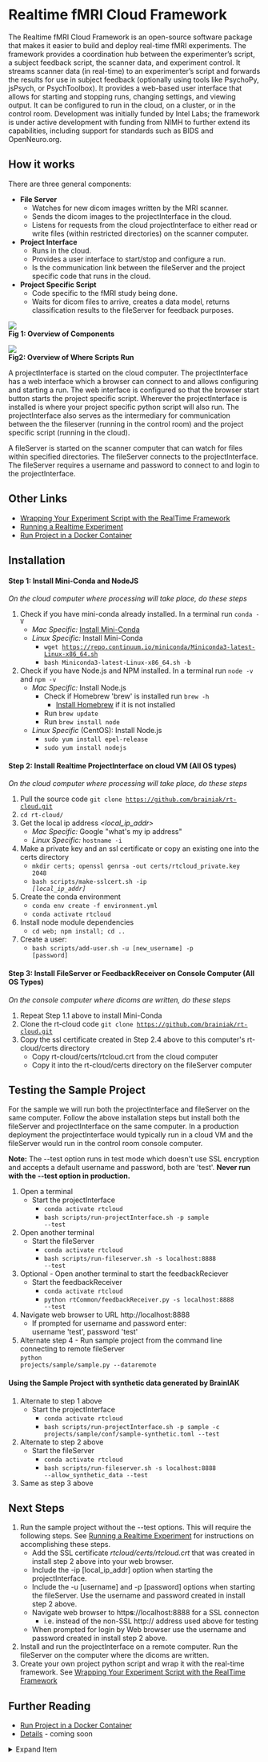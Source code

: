 # Realtime fMRI Cloud Framework
The Realtime fMRI Cloud Framework is an open-source software package that makes it easier to build and deploy real-time fMRI experiments. The framework provides a coordination hub between the experimenter’s script, a subject feedback script, the scanner data, and experiment control. It streams scanner data (in real-time) to an experimenter’s script and forwards the results for use in subject feedback (optionally using tools like PsychoPy, jsPsych, or PsychToolbox). It provides a web-based user interface that allows for starting and stopping runs, changing settings, and viewing output. It can be configured to run in the cloud, on a cluster, or in the control room. Development was initially funded by Intel Labs; the framework is under active development with funding from NIMH to further extend its capabilities, including support for standards such as BIDS and OpenNeuro.org.

## How it works
There are three general components:
- **File Server**
  - Watches for new dicom images written by the MRI scanner.
  - Sends the dicom images to the projectInterface in the cloud.
  - Listens for requests from the cloud projectInterface to either read or write files (within restricted directories) on the scanner computer.
- **Project Interface**
  - Runs in the cloud.
  - Provides a user interface to start/stop and configure a run.
  - Is the communication link between the fileServer and the project specific code that runs in the cloud.
- **Project Specific Script**
  - Code specific to the fMRI study being done.
  - Waits for dicom files to arrive, creates a data model, returns classification results to the fileServer for feedback purposes.

![](docs/overview.png)<br>
**Fig 1: Overview of Components**<br>

![](docs/scripts.png)<br>
**Fig2: Overview of Where Scripts Run**<br>

A projectInterface is started on the cloud computer. The projectInterface has a web interface which a browser can connect to and allows configuring and starting a run. The web interface is configured so that the browser start button starts the project specific script. Wherever the projectInterface is installed is where your project specific python script will also run. The projectInterface also serves as the intermediary for communication between the the fileserver (running in the control room) and the project specific script (running in the cloud).

A fileServer is started on the scanner computer that can watch for files within specified directories. The fileServer connects to the projectInterface. The fileServer requires a username and password to connect to and login to the projectInterface.

## Other Links
- [Wrapping Your Experiment Script with the RealTime Framework](docs/how-to-wrap-your-project.md)
- [Running a Realtime Experiment](docs/how-to-run.md)
- [Run Project in a Docker Container](docs/run-in-docker.md)


## Installation

#### Step 1: Install Mini-Conda and NodeJS
*On the cloud computer where processing will take place, do these steps*
1. Check if you have mini-conda already installed. In a terminal run <code>conda -V</code>
    - *Mac Specific:* [Install Mini-Conda](https://docs.conda.io/en/latest/miniconda.html)
    - *Linux Specific:* Install Mini-Conda
        - <code>wget https://repo.continuum.io/miniconda/Miniconda3-latest-Linux-x86_64.sh</code>
        - <code>bash Miniconda3-latest-Linux-x86_64.sh -b</code>
2. Check if you have Node.js and NPM installed. In a terminal run <code>node -v</code> and <code>npm -v</code>
    - *Mac Specific:* Install Node.js
        - Check if Homebrew 'brew' is installed run <code>brew -h</code>
            - [Install Homebrew](https://treehouse.github.io/installation-guides/mac/homebrew) if it is not installed
        - Run <code>brew update</code>
        - Run <code>brew install node</code>
    - *Linux Specific* (CentOS): Install Node.js
        - <code>sudo yum install epel-release</code>
        - <code>sudo yum install nodejs</code>

#### Step 2: Install Realtime ProjectInterface on cloud VM (All OS types)
*On the cloud computer where processing will take place, do these steps*
1. Pull the source code <code>git clone https://github.com/brainiak/rt-cloud.git</code>
2. <code>cd rt-cloud/</code>
3. Get the local ip address *<local_ip_addr>*
    - *Mac Specific:* Google "what's my ip address"
    - *Linux Specific:* <code>hostname -i</code>
4. Make a private key and an ssl certificate or copy an existing one into the certs directory<br>
    - <code>mkdir certs; openssl genrsa -out certs/rtcloud_private.key 2048</code>
    - <code>bash scripts/make-sslcert.sh -ip *[local_ip_addr]*</code>
5. Create the conda environment<br>
    - <code>conda env create -f environment.yml</code>
    - <code>conda activate rtcloud</code>
6. Install node module dependencies<br>
    - <code>cd web; npm install; cd ..</code>
7. Create a user:<br>
    - <code>bash scripts/add-user.sh -u [new_username] -p [password]</code>


#### Step 3: Install FileServer or FeedbackReceiver on Console Computer (All OS Types)
*On the console computer where dicoms are written, do these steps*
1. Repeat Step 1.1 above to install Mini-Conda
2. Clone the rt-cloud code <code>git clone https://github.com/brainiak/rt-cloud.git</code>
3. Copy the ssl certificate created in Step 2.4 above to this computer's rt-cloud/certs directory
    - Copy rt-cloud/certs/rtcloud.crt from the cloud computer
    - Copy it into the rt-cloud/certs directory on the fileServer computer



## Testing the Sample Project
For the sample we will run both the projectInterface and fileServer on the same computer. Follow the above installation steps but install both the fileServer and projectInterface on the same computer. In a production deployment the projectInterface would typically run in a cloud VM and the fileServer would run in the control room console computer.<br>

**Note:** The --test option runs in test mode which doesn't use SSL encryption and accepts a default username and password, both are 'test'. **Never run with the --test option in production.**

1. Open a terminal
    - Start the projectInterface<br>
        - <code>conda activate rtcloud</code>
        - <code>bash scripts/run-projectInterface.sh -p sample --test</code>
2. Open another terminal
    - Start the fileServer<br>
        - <code>conda activate rtcloud</code>
        - <code>bash scripts/run-fileserver.sh -s localhost:8888 --test</code>
3. Optional - Open another terminal to start the feedbackReciever
    - Start the feedbackReceiver<br>
        - <code>conda activate rtcloud</code>
        - <code>python rtCommon/feedbackReceiver.py -s localhost:8888 --test</code>
4. Navigate web browser to URL http://localhost:8888
    - If prompted for username and password enter:<br>
        username 'test', password 'test'
5. Alternate step 4 - Run sample project from the command line connecting to remote fileServer<br>
    <code>python projects/sample/sample.py --dataremote</code>

#### Using the Sample Project with synthetic data generated by BrainIAK
1. Alternate to step 1 above
    - Start the projectInterface<br>
        - <code>conda activate rtcloud</code>
        - <code>bash scripts/run-projectInterface.sh -p sample -c projects/sample/conf/sample-synthetic.toml --test</code> 
2.  Alternate to step 2 above
    - Start the fileServer<br>
        - <code>conda activate rtcloud</code>
        - <code>bash scripts/run-fileserver.sh -s localhost:8888 --allow_synthetic_data --test</code> 
3. Same as step 3 above

## Next Steps
1. Run the sample project without the --test options. This will require the following steps. See [Running a Realtime Experiment](docs/how-to-run.md) for instructions on accomplishing these steps.
    - Add the SSL certificate *rtcloud/certs/rtcloud.crt* that was created in install step 2 above into your web browser.
    - Include the -ip [local_ip_addr] option when starting the projectInterface.
    - Include the -u [username] and -p [password] options when starting the fileServer. Use the username and password created in install step 2 above.
    - Navigate web browser to http**s**://localhost:8888 for a SSL connecton
        - i.e. instead of the non-SSL http:// address used above for testing
    - When prompted for login by Web browser use the username and password created in install step 2 above.
2. Install and run the projectInterface on a remote computer. Run the fileServer on the computer where the dicoms are written.
3. Create your own project python script and wrap it with the real-time framework. See [Wrapping Your Experiment Script with the RealTime Framework](docs/how-to-wrap-your-project.md)

## Further Reading
- [Run Project in a Docker Container](docs/run-in-docker.md)
- [Details](docs/details.md) - coming soon

<details>
<summary>Expand Item</summary>
    More items here
</details>
